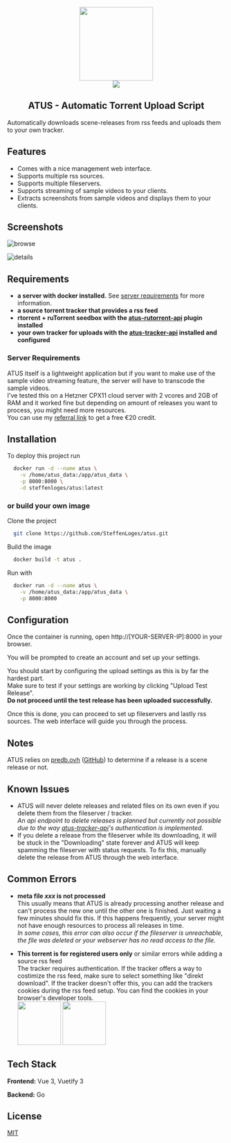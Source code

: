 <p align="center">
  <img src="frontend/src/assets/images/logo-big.png" width="170" /><br>
  <img src="frontend/src/assets/images/logo-text.png" />
</p>

<h2 align="center">ATUS - Automatic Torrent Upload Script</h2>

Automatically downloads scene-releases from rss feeds and uploads them to your own tracker.

## Features

- Comes with a nice management web interface.
- Supports multiple rss sources.
- Supports multiple fileservers.
- Supports streaming of sample videos to your clients.
- Extracts screenshots from sample videos and displays them to your clients.

## Screenshots

![browse](screenshots/releases-browse.jpg)

![details](screenshots/releases-details.jpg)

## Requirements

- **a server with docker installed.** See [server requirements](#server-requirements) for more information.
- **a source torrent tracker that provides a rss feed**
- **rtorrent + ruTorrent seedbox with the [atus-rutorrent-api](https://github.com/SteffenLoges/atus-rutorrent-api) plugin installed**
- **your own tracker for uploads with the [atus-tracker-api](https://github.com/SteffenLoges/atus-tracker-api) installed and configured**

### Server Requirements

ATUS itself is a lightweight application but if you want to make use of the sample video streaming feature, the server will have to transcode the sample videos.<br>
I've tested this on a Hetzner CPX11 cloud server with 2 vcores and 2GB of RAM and it worked fine but depending on amount of releases you want to process, you might need more resources.<br>
You can use my [referral link](https://hetzner.cloud/?ref=WHPxNsOJ8EEC) to get a free €20 credit.

## Installation

To deploy this project run

```bash
  docker run -d --name atus \
    -v /home/atus_data:/app/atus_data \
    -p 8000:8000 \
    -d steffenloges/atus:latest
```

### or build your own image

Clone the project

```bash
  git clone https://github.com/SteffenLoges/atus.git
```

Build the image

```bash
  docker build -t atus .
```

Run with

```bash
  docker run -d --name atus \
    -v /home/atus_data:/app/atus_data \
    -p 8000:8000
```

## Configuration

Once the container is running, open http://[YOUR-SERVER-IP]:8000 in your browser.

You will be prompted to create an account and set up your settings.

You should start by configuring the upload settings as this is by far the hardest part.<br>
Make sure to test if your settings are working by clicking "Upload Test Release".<br>
**Do not proceed until the test release has been uploaded successfully.**

Once this is done, you can proceed to set up fileservers and lastly rss sources. The web interface will guide you through the process.

## Notes

ATUS relies on [predb.ovh](https://predb.ovh/) ([GitHub](https://github.com/predbdotovh)) to determine if a release is a scene release or not.

## Known Issues

- ATUS will never delete releases and related files on its own even if you delete them from the fileserver / tracker. <br>
  _An api endpoint to delete releases is planned but currently not possible due to the way [atus-tracker-api](https://github.com/SteffenLoges/atus-tracker-api)'s authentication is implemented._
- If you delete a release from the fileserver while its downloading, it will be stuck in the "Downloading" state forever and ATUS will keep spamming the fileserver with status requests. To fix this, manually delete the release from ATUS through the web interface.

## Common Errors

- **meta file _xxx_ is not processed**<br>
  This usually means that ATUS is already processing another release and can't process the new one until the other one is finished. Just waiting a few minutes should fix this. If this happens frequently, your server might not have enough resources to process all releases in time. <br>
  _In some cases, this error can also occur if the fileserver is unreachable, the file was deleted or your webserver has no read access to the file._

- **This torrent is for registered users only** or similar errors while adding a source rss feed<br>
  The tracker requires authentication. If the tracker offers a way to costimize the rss feed, make sure to select something like "direkt download".
  If the tracker doesn't offer this, you can add the trackers cookies during the rss feed setup. You can find the cookies in your browser's developer tools.<br>
  <img src="screenshots/source-add-with-cookies-example.jpg" height="100" /> <img src="screenshots/source-cookies-example.jpg" height="100" />

## Tech Stack

**Frontend:** Vue 3, Vuetify 3

**Backend:** Go

## License

[MIT](https://choosealicense.com/licenses/mit/)
